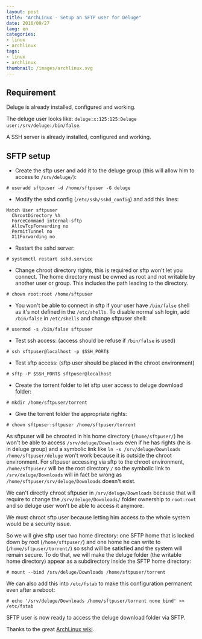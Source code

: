 ```yaml
---
layout: post
title: "ArchLinux - Setup an SFTP user for Deluge"
date: 2016/09/27
lang: en
categories:
- linux
- archlinux
tags:
- linux
- archlinux
thumbnail: /images/archlinux.svg
---
```

## Requirement

Deluge is already installed, configured and working.

The deluge user looks like: `deluge:x:125:125:Deluge user:/srv/deluge:/bin/false`.

A SSH server is already installed, configured and working.

## SFTP setup

+ Create the sftp user and add it to the deluge group (this will allow him to access to `/srv/deluge/`):

```
# useradd sftpuser -d /home/sftpuser -G deluge
```

+ Modify the sshd config (`/etc/ssh/sshd_config`) and add this lines:

```
Match User sftpuser
  ChrootDirectory %h
  ForceCommand internal-sftp
  AllowTcpForwarding no
  PermitTunnel no
  X11Forwarding no
```

+ Restart the sshd server:

```
# systemctl restart sshd.service
```

+ Change chroot directory rights, this is required or sftp won't let you connect. The home directory must be owned as root and not writable by another user or group. This includes the path leading to the directory.

```
# chown root:root /home/sftpuser
```

+ You won't be able to connect in sftp if your user have `/bin/false` shell as it's not defined in the `/etc/shells`. To disable normal ssh login, add `/bin/false` in `/etc/shells` and change sftpuser shell:

```
# usermod -s /bin/false sftpuser
```

+ Test ssh access: (access should be refuse if `/bin/false` is used)

```
# ssh sftpuser@localhost -p $SSH_PORT$
```

+ Test sftp access: (sftp user should be placed in the chroot environment)

```
# sftp -P $SSH_PORT$ sftpuser@localhost
```

+ Create the torrent folder to let sftp user access to deluge download folder:

```
# mkdir /home/sftpuser/torrent
```

+ Give the torrent folder the appropriate rights:

```
# chown sftpuser:sftpuser /home/sftpuser/torrent
```

As sftpuser will be chrooted in his home directory (`/home/sftpuser/`) he won't be able to access `/srv/deluge/Downloads` even if he has rights (he is in deluge group) and a symbolic link like `ln -s /srv/deluge/Downloads /home/sftpuser/deluge` won't work because it is outside the chroot environment. For sftpuser accessing via sftp to the chroot environment, `/home/sftpuser/` will be the root directory `/` so the symbolic link to `/srv/deluge/Downloads` will in fact be wrong as `/home/sftpuser/srv/deluge/Downloads` doesn't exist.

We can't directly chroot sftpuser in `/srv/deluge/Downloads` because that will require to change the `/srv/deluge/Downloads/` folder ownership to `root:root` and so deluge user won't be able to access it anymore.

We must chroot sftp user because letting him access to the whole system would be a security issue.

So we will give sftp user two home directory: one SFTP home that is locked down by root (`/home/sftpuser/`) and one home he can write to (`/home/sftpuser/torrent/`) so sshd will be satisfied and the system will remain secure. To do that, we will make the deluge folder (the writable home directory) appear as a subdirectory inside the SFTP home directory:

```
# mount --bind /srv/deluge/Downloads /home/sftpuser/torrent
```

We can also add this into `/etc/fstab` to make this configuration permanent even after a reboot:

```
# echo '/srv/deluge/Downloads /home/sftpuser/torrent none bind' >> /etc/fstab
```

SFTP user is now ready to access the deluge download folder via SFTP.

Thanks to the great [ArchLinux wiki](https://wiki.archlinux.org/index.php/SFTP_chroot).
